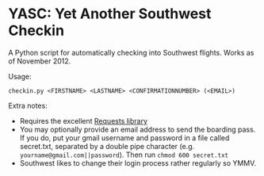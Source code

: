 YASC: Yet Another Southwest Checkin
========================

A Python script for automatically checking into Southwest flights. Works as of November 2012.

Usage:

`checkin.py <FIRSTNAME> <LASTNAME> <CONFIRMATIONNUMBER> (<EMAIL>)`

Extra notes:

*   Requires the excellent [Requests library](http://docs.python-requests.org/)
*   You may optionally provide an email address to send the boarding pass. If you do, put your gmail username and password in a file called secret.txt, separated by a double pipe character (e.g. `yourname@gmail.com||password`). Then run `chmod 600 secret.txt`
*   Southwest likes to change their login process rather regularly so YMMV.
